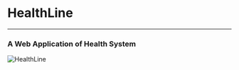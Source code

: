 # HealthLine

---
### A Web Application of Health System

![HealthLine](http://rohithvutnoor.com/images/project/HealthLine.png)


